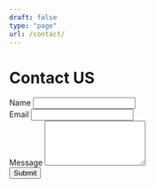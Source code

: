 ```yaml
---
draft: false
type: "page"
url: /contact/
---
```


<link rel="stylesheet" href="/css/contact-form/contact-form.css">

<h1>Contact US</h1>
  <div class="container-contact-US">
    <form class="kwes-form" action="https://kwesforms.com/api/foreign/forms/ap1pWGfgsAJvJHOZ1Lx1">
      <div class="input-field">
        <label for="name">Name</label>
        <input type="text" id="name" name="name" required>
      </div>
      <div class="input-field">
        <label for="email">Email</label>
        <input type="email" id="email" name="email" required>
      </div>
      <div class="input-field">
        <label for="message">Message</label>
        <textarea id="message" name="message" rows="5" required></textarea>
      </div>
      <button type="submit" class="submit-btn">Submit</button>
    </form>
  </div>